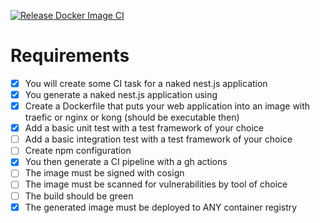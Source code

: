 [![Release Docker Image CI](https://github.com/mbpf1090/cc-devops/actions/workflows/docker-release.yml/badge.svg?branch=release)](https://github.com/mbpf1090/cc-devops/actions/workflows/docker-release.yml)
# Requirements

- [x] You will create some CI task for a naked nest.js application
- [x] You generate a naked nest.js application using
- [x] Create a Dockerfile that puts your web application into an image with traefic or nginx or kong (should be executable then)
- [x] Add a basic unit test with a test framework of your choice
- [ ] Add a basic integration test with a test framework of your choice
- [ ] Create npm configuration
- [x] You then generate a CI pipeline with a gh actions
- [ ] The image must be signed with cosign
- [ ] The image must be scanned for vulnerabilities by tool of choice
- [ ] The build should be green
- [x] The generated image must be deployed to ANY container registry
